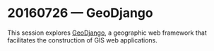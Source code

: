 # 20160726 &mdash; GeoDjango

This session explores [GeoDjango](http://geodjango.org/), a geographic web framework that facilitates the construction of GIS web applications. 